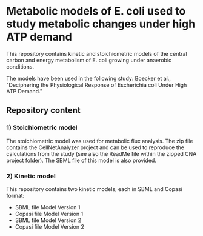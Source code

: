 # Metabolic models of E. coli used to study metabolic changes under high ATP demand

This repository contains kinetic and stoichiometric models of the central carbon and 
energy metabolism of E. coli growing under anaerobic conditions. 

The models have been used in the following study: 
Boecker et al., "Deciphering the Physiological Response of Escherichia coli Under High ATP Demand."    

## Repository content 

### 1) Stoichiometric model

The stoichiometric model was used for metabolic flux analysis. The zip file contains
the CellNetAnalyzer project and can be used to reproduce the calculations from the
study (see also the ReadMe file within the zipped CNA project folder). The SBML file of 
this model is also provided.


### 2) Kinetic model

This repository contains two kinetic models, each in SBML and Copasi format:

- SBML file Model Version 1
- Copasi file Model Version 1
- SBML file Model Version 2
- Copasi file Model Version 2

